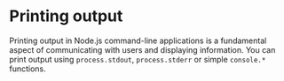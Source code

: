 # Printing output

Printing output in Node.js command-line applications is a fundamental aspect of communicating with users and displaying information. You can print output using `process.stdout`, `process.stderr` or simple `console.*` functions.
